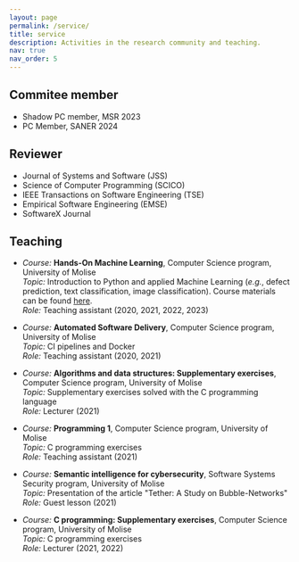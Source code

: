```yaml
---
layout: page
permalink: /service/
title: service
description: Activities in the research community and teaching.
nav: true
nav_order: 5
---
```


## Commitee member

* Shadow PC member, MSR 2023
* PC Member, SANER 2024

## Reviewer

* Journal of Systems and Software (JSS)
* Science of Computer Programming (SCICO)
* IEEE Transactions on Software Engineering (TSE)
* Empirical Software Engineering (EMSE)
* SoftwareX Journal

## Teaching

* _Course:_ **Hands-On Machine Learning**, Computer Science program, University of Molise \
  _Topic:_ Introduction to Python and applied Machine Learning (_e.g._, defect prediction, text classification, image classification). Course materials can be found <a href="https://github.com/grosa1/hands-on-ml-tutorials" target="_blank">here</a>. \
  _Role:_ Teaching assistant (2020, 2021, 2022, 2023)

* _Course:_ **Automated Software Delivery**, Computer Science program, University of Molise \
  _Topic:_ CI pipelines and Docker \
  _Role:_ Teaching assistant (2020, 2021)

* _Course:_ **Algorithms and data structures: Supplementary exercises**, Computer Science program, University of Molise \
  _Topic:_ Supplementary exercises solved with the C programming language \
  _Role:_ Lecturer (2021)

* _Course:_ **Programming 1**, Computer Science program, University of Molise \
  _Topic:_ C programming exercises \
  _Role:_ Teaching assistant (2021)

* _Course:_ **Semantic intelligence for cybersecurity**, Software Systems Security program, University of Molise \
  _Topic:_ Presentation of the article "Tether: A Study on Bubble-Networks" \
  _Role:_ Guest lesson (2021)

* _Course:_ **C programming: Supplementary exercises**, Computer Science program, University of Molise \
  _Topic:_ C programming exercises \
  _Role:_ Lecturer (2021, 2022)

